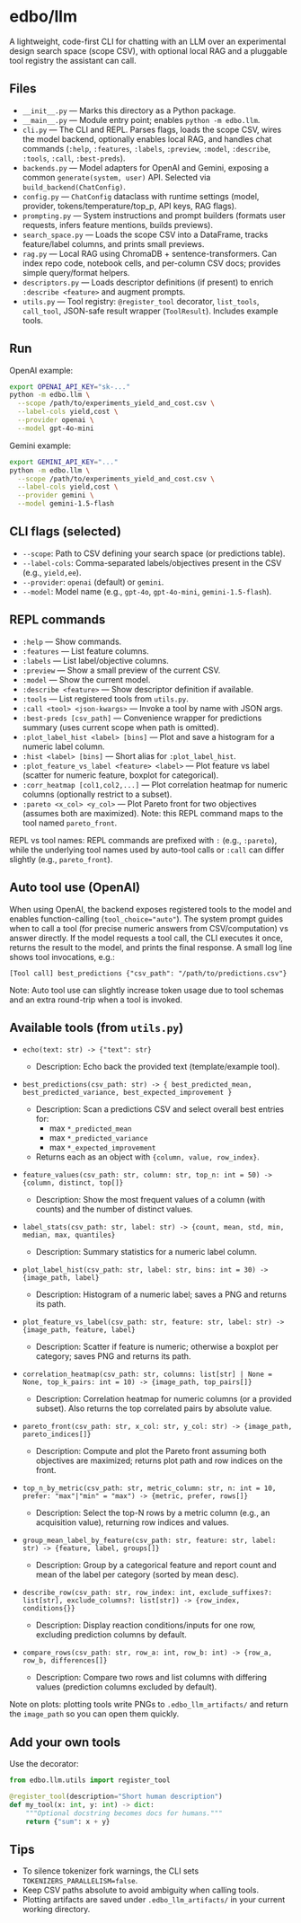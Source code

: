 # edbo/llm

A lightweight, code-first CLI for chatting with an LLM over an experimental design search space (scope CSV), with optional local RAG and a pluggable tool registry the assistant can call.

## Files

- `__init__.py` — Marks this directory as a Python package.
- `__main__.py` — Module entry point; enables `python -m edbo.llm`.
- `cli.py` — The CLI and REPL. Parses flags, loads the scope CSV, wires the model backend, optionally enables local RAG, and handles chat commands (`:help`, `:features`, `:labels`, `:preview`, `:model`, `:describe`, `:tools`, `:call`, `:best-preds`).
- `backends.py` — Model adapters for OpenAI and Gemini, exposing a common `generate(system, user)` API. Selected via `build_backend(ChatConfig)`.
- `config.py` — `ChatConfig` dataclass with runtime settings (model, provider, tokens/temperature/top_p, API keys, RAG flags).
- `prompting.py` — System instructions and prompt builders (formats user requests, infers feature mentions, builds previews).
- `search_space.py` — Loads the scope CSV into a DataFrame, tracks feature/label columns, and prints small previews.
- `rag.py` — Local RAG using ChromaDB + sentence-transformers. Can index repo code, notebook cells, and per-column CSV docs; provides simple query/format helpers.
- `descriptors.py` — Loads descriptor definitions (if present) to enrich `:describe <feature>` and augment prompts.
- `utils.py` — Tool registry: `@register_tool` decorator, `list_tools`, `call_tool`, JSON-safe result wrapper (`ToolResult`). Includes example tools.

## Run

OpenAI example:

```bash
export OPENAI_API_KEY="sk-..."
python -m edbo.llm \
  --scope /path/to/experiments_yield_and_cost.csv \
  --label-cols yield,cost \
  --provider openai \
  --model gpt-4o-mini
```

Gemini example:

```bash
export GEMINI_API_KEY="..."
python -m edbo.llm \
  --scope /path/to/experiments_yield_and_cost.csv \
  --label-cols yield,cost \
  --provider gemini \
  --model gemini-1.5-flash
```

## CLI flags (selected)

- `--scope`: Path to CSV defining your search space (or predictions table).
- `--label-cols`: Comma-separated labels/objectives present in the CSV (e.g., `yield,ee`).
- `--provider`: `openai` (default) or `gemini`.
- `--model`: Model name (e.g., `gpt-4o`, `gpt-4o-mini`, `gemini-1.5-flash`).
  

## REPL commands

- `:help` — Show commands.
- `:features` — List feature columns.
- `:labels` — List label/objective columns.
- `:preview` — Show a small preview of the current CSV.
- `:model` — Show the current model.
- `:describe <feature>` — Show descriptor definition if available.
- `:tools` — List registered tools from `utils.py`.
- `:call <tool> <json-kwargs>` — Invoke a tool by name with JSON args.
- `:best-preds [csv_path]` — Convenience wrapper for predictions summary (uses current scope when path is omitted).
 - `:plot_label_hist <label> [bins]` — Plot and save a histogram for a numeric label column.
 - `:hist <label> [bins]` — Short alias for `:plot_label_hist`.
 - `:plot_feature_vs_label <feature> <label>` — Plot feature vs label (scatter for numeric feature, boxplot for categorical).
 - `:corr_heatmap [col1,col2,...]` — Plot correlation heatmap for numeric columns (optionally restrict to a subset).
 - `:pareto <x_col> <y_col>` — Plot Pareto front for two objectives (assumes both are maximized). Note: this REPL command maps to the tool named `pareto_front`.

REPL vs tool names: REPL commands are prefixed with `:` (e.g., `:pareto`), while the underlying tool names used by auto-tool calls or `:call` can differ slightly (e.g., `pareto_front`).

## Auto tool use (OpenAI)

When using OpenAI, the backend exposes registered tools to the model and enables function-calling (`tool_choice="auto"`). The system prompt guides when to call a tool (for precise numeric answers from CSV/computation) vs answer directly. If the model requests a tool call, the CLI executes it once, returns the result to the model, and prints the final response. A small log line shows tool invocations, e.g.:

```
[Tool call] best_predictions {"csv_path": "/path/to/predictions.csv"}
```

Note: Auto tool use can slightly increase token usage due to tool schemas and an extra round-trip when a tool is invoked.

## Available tools (from `utils.py`)

- `echo(text: str) -> {"text": str}`
  - Description: Echo back the provided text (template/example tool).

- `best_predictions(csv_path: str) -> { best_predicted_mean, best_predicted_variance, best_expected_improvement }`
  - Description: Scan a predictions CSV and select overall best entries for:
    - max `*_predicted_mean`
    - max `*_predicted_variance`
    - max `*_expected_improvement`
  - Returns each as an object with `{column, value, row_index}`.

- `feature_values(csv_path: str, column: str, top_n: int = 50) -> {column, distinct, top[]}`
  - Description: Show the most frequent values of a column (with counts) and the number of distinct values.

- `label_stats(csv_path: str, label: str) -> {count, mean, std, min, median, max, quantiles}`
  - Description: Summary statistics for a numeric label column.

- `plot_label_hist(csv_path: str, label: str, bins: int = 30) -> {image_path, label}`
  - Description: Histogram of a numeric label; saves a PNG and returns its path.

- `plot_feature_vs_label(csv_path: str, feature: str, label: str) -> {image_path, feature, label}`
  - Description: Scatter if feature is numeric; otherwise a boxplot per category; saves PNG and returns its path.

- `correlation_heatmap(csv_path: str, columns: list[str] | None = None, top_k_pairs: int = 10) -> {image_path, top_pairs[]}`
  - Description: Correlation heatmap for numeric columns (or a provided subset). Also returns the top correlated pairs by absolute value.

- `pareto_front(csv_path: str, x_col: str, y_col: str) -> {image_path, pareto_indices[]}`
  - Description: Compute and plot the Pareto front assuming both objectives are maximized; returns plot path and row indices on the front.

- `top_n_by_metric(csv_path: str, metric_column: str, n: int = 10, prefer: "max"|"min" = "max") -> {metric, prefer, rows[]}`
  - Description: Select the top-N rows by a metric column (e.g., an acquisition value), returning row indices and values.

- `group_mean_label_by_feature(csv_path: str, feature: str, label: str) -> {feature, label, groups[]}`
  - Description: Group by a categorical feature and report count and mean of the label per category (sorted by mean desc).

- `describe_row(csv_path: str, row_index: int, exclude_suffixes?: list[str], exclude_columns?: list[str]) -> {row_index, conditions{}}`
  - Description: Display reaction conditions/inputs for one row, excluding prediction columns by default.

- `compare_rows(csv_path: str, row_a: int, row_b: int) -> {row_a, row_b, differences[]}`
  - Description: Compare two rows and list columns with differing values (prediction columns excluded by default).

Note on plots: plotting tools write PNGs to `.edbo_llm_artifacts/` and return the `image_path` so you can open them quickly.

## Add your own tools

Use the decorator:

```python
from edbo.llm.utils import register_tool

@register_tool(description="Short human description")
def my_tool(x: int, y: int) -> dict:
    """Optional docstring becomes docs for humans."""
    return {"sum": x + y}
```

## Tips

- To silence tokenizer fork warnings, the CLI sets `TOKENIZERS_PARALLELISM=false`.
- Keep CSV paths absolute to avoid ambiguity when calling tools.
- Plotting artifacts are saved under `.edbo_llm_artifacts/` in your current working directory.
